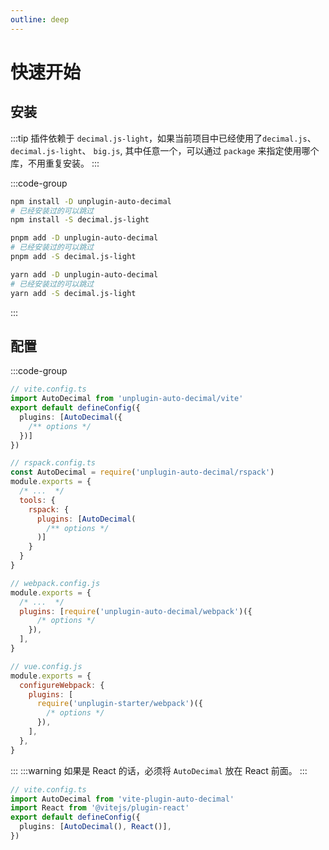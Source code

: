 ```yaml
---
outline: deep
---
```


# 快速开始

## 安装

:::tip
插件依赖于 `decimal.js-light`，如果当前项目中已经使用了`decimal.js`、 `decimal.js-light`、 `big.js`, 其中任意一个，可以通过 `package` 来指定使用哪个库，不用重复安装。
:::

:::code-group

```zsh [npm]
npm install -D unplugin-auto-decimal
# 已经安装过的可以跳过
npm install -S decimal.js-light
```

```zsh [pnpm]
pnpm add -D unplugin-auto-decimal
# 已经安装过的可以跳过
pnpm add -S decimal.js-light
```

```zsh [yarn]
yarn add -D unplugin-auto-decimal
# 已经安装过的可以跳过
yarn add -S decimal.js-light
```

:::

## 配置
:::code-group

```ts [Vite]
// vite.config.ts
import AutoDecimal from 'unplugin-auto-decimal/vite'
export default defineConfig({
  plugins: [AutoDecimal({
    /** options */
  })]
})

```

```js [Rspack]
// rspack.config.ts
const AutoDecimal = require('unplugin-auto-decimal/rspack')
module.exports = {
  /* ...  */
  tools: {
    rspack: {
      plugins: [AutoDecimal(
        /** options */
      )]
    }
  }
}

```

```js [Webpack]
// webpack.config.js
module.exports = {
  /* ...  */
  plugins: [require('unplugin-auto-decimal/webpack')({
      /* options */
    }),
  ],
}

```

```js [Vue-CLI]
// vue.config.js
module.exports = {
  configureWebpack: {
    plugins: [
      require('unplugin-starter/webpack')({
        /* options */
      }),
    ],
  },
}

```

:::
:::warning
如果是 React 的话，必须将 `AutoDecimal` 放在 React 前面。
:::
```ts
// vite.config.ts
import AutoDecimal from 'vite-plugin-auto-decimal'
import React from '@vitejs/plugin-react'
export default defineConfig({
  plugins: [AutoDecimal(), React()],
})
